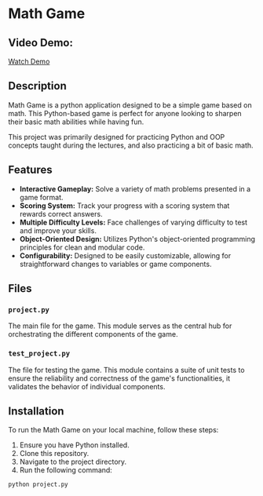 # Math Game

## Video Demo:
[Watch Demo](https://youtu.be/)

## Description

Math Game is a python application designed to be a simple game based on math. This Python-based game is perfect for anyone looking to sharpen their basic math abilities while having fun.

This project was primarily designed for practicing Python and OOP concepts taught during the lectures, and also practicing a bit of basic math.

## Features

- **Interactive Gameplay:** Solve a variety of math problems presented in a game format.
- **Scoring System:** Track your progress with a scoring system that rewards correct answers.
- **Multiple Difficulty Levels:** Face challenges of varying difficulty to test and improve your skills.
- **Object-Oriented Design:** Utilizes Python's object-oriented programming principles for clean and modular code.
- **Configurability:** Designed to be easily customizable, allowing for straightforward changes to variables or game components.

## Files

### `project.py`

The main file for the game. This module serves as the central hub for orchestrating the different components of the game.

### `test_project.py`

The file for testing the game. This module contains a suite of unit tests to ensure the reliability and correctness of the game's functionalities, it validates the behavior of individual components.


## Installation

To run the Math Game on your local machine, follow these steps:

1. Ensure you have Python installed.
2. Clone this repository.
3. Navigate to the project directory.
4. Run the following command:

```bash
python project.py
